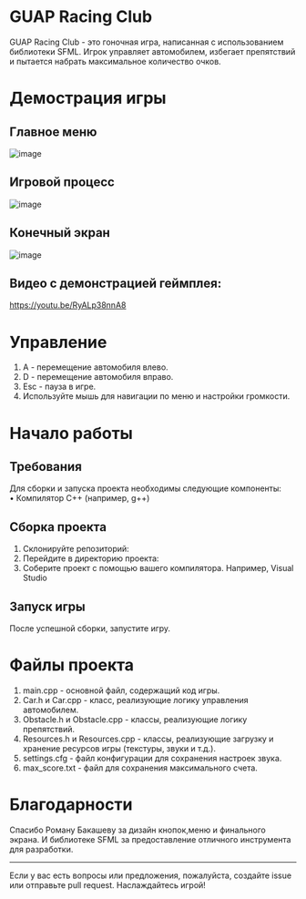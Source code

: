 # GUAP Racing Club


GUAP Racing Club - это гоночная игра, написанная с использованием библиотеки SFML. Игрок управляет автомобилем, избегает препятствий и пытается набрать максимальное количество очков.

# Демострация игры
## Главное меню
![image](https://github.com/stoff7/GUAP_RACING_CLUB/assets/170427411/51dc4276-12e3-4aa1-85c5-810f0d3ebfa3)
## Игровой процесс
 ![image](https://github.com/stoff7/GUAP_RACING_CLUB/assets/170427411/92edcf28-d820-4807-bffe-944cf62e564e)
## Конечный экран
 ![image](https://github.com/stoff7/GUAP_RACING_CLUB/assets/170427411/1835d771-6673-4a0a-9f9a-3f355141d342)

## Видео с демонстрацией геймплея: 
https://youtu.be/RyALp38nnA8

# Управление

1.	A - перемещение автомобиля влево.
2.	D - перемещение автомобиля вправо.
3.	Esc - пауза в игре.
4.	Используйте мышь для навигации по меню и настройки громкости.

# Начало работы
## Требования
Для сборки и запуска проекта необходимы следующие компоненты:	
•	Компилятор C++ (например, g++)


## Сборка проекта
1.	Склонируйте репозиторий:
2.	Перейдите в директорию проекта:
3.	Соберите проект с помощью вашего компилятора. Например, Visual Studio

## Запуск игры
После успешной сборки, запустите игру.

# Файлы проекта
1.	main.cpp - основной файл, содержащий код игры.
2.	Car.h и Car.cpp - класс, реализующие логику управления автомобилем.
3.	Obstacle.h и Obstacle.cpp - классы, реализующие логику препятствий.
4.	Resources.h и Resources.cpp - классы, реализующие загрузку и хранение ресурсов игры (текстуры, звуки и т.д.).
5.	settings.cfg - файл конфигурации для сохранения настроек звука.
6.	max_score.txt - файл для сохранения максимального счета.
 

# Благодарности
Спасибо Роману Бакашеву за дизайн кнопок,меню и финального экрана. И библиотеке SFML за предоставление отличного инструмента для разработки.
________________________________________
Если у вас есть вопросы или предложения, пожалуйста, создайте issue или отправьте pull request. Наслаждайтесь игрой!

